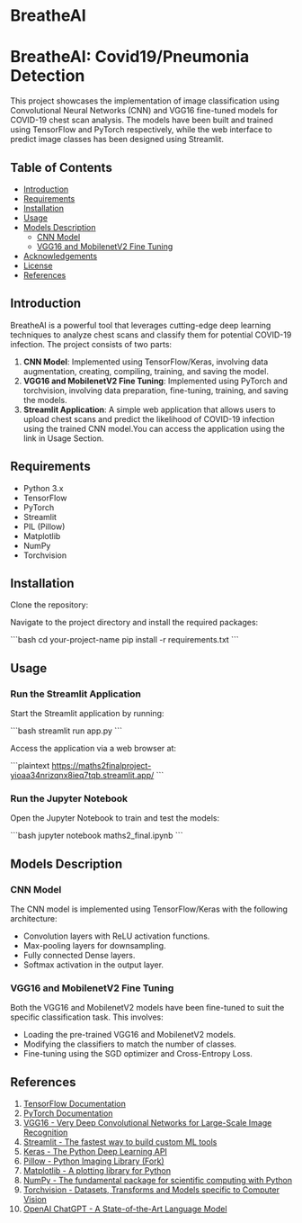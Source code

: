 # BreatheAI

# BreatheAI: Covid19/Pneumonia Detection

This project showcases the implementation of image classification using Convolutional Neural Networks (CNN) and VGG16 fine-tuned models for COVID-19 chest scan analysis. The models have been built and trained using TensorFlow and PyTorch respectively, while the web interface to predict image classes has been designed using Streamlit.

## Table of Contents

- [Introduction](#introduction)
- [Requirements](#requirements)
- [Installation](#installation)
- [Usage](#usage)
- [Models Description](#models-description)
  - [CNN Model](#cnn-model)
  - [VGG16 and MobilenetV2 Fine Tuning](#vgg16-fine-tuning)
- [Acknowledgements](#acknowledgements)
- [License](#license)
- [References](#references)

## Introduction

BreatheAI is a powerful tool that leverages cutting-edge deep learning techniques to analyze chest scans and classify them for potential COVID-19 infection. The project consists of two parts:
1. **CNN Model**: Implemented using TensorFlow/Keras, involving data augmentation, creating, compiling, training, and saving the model.
2. **VGG16 and MobilenetV2 Fine Tuning**: Implemented using PyTorch and torchvision, involving data preparation, fine-tuning, training, and saving the models.
3. **Streamlit Application**: A simple web application that allows users to upload chest scans and predict the likelihood of COVID-19 infection using the trained CNN model.You can access the application using the link in Usage Section.

## Requirements

- Python 3.x
- TensorFlow
- PyTorch
- Streamlit
- PIL (Pillow)
- Matplotlib
- NumPy
- Torchvision

## Installation

Clone the repository:

Navigate to the project directory and install the required packages:

\```bash
cd your-project-name
pip install -r requirements.txt
\```

## Usage

### Run the Streamlit Application
Start the Streamlit application by running:

\```bash
streamlit run app.py
\```

Access the application via a web browser at:

\```plaintext
https://maths2finalproject-yioaa34nrizqnx8ieq7tqb.streamlit.app/
\```

### Run the Jupyter Notebook
Open the Jupyter Notebook to train and test the models:

\```bash
jupyter notebook maths2_final.ipynb
\```

## Models Description

### CNN Model

The CNN model is implemented using TensorFlow/Keras with the following architecture:

- Convolution layers with ReLU activation functions.
- Max-pooling layers for downsampling.
- Fully connected Dense layers.
- Softmax activation in the output layer.

### VGG16 and MobilenetV2 Fine Tuning
Both the VGG16 and MobilenetV2 models have been fine-tuned to suit the specific classification task. This involves:

- Loading the pre-trained VGG16 and MobilenetV2 models.
- Modifying the classifiers to match the number of classes.
- Fine-tuning using the SGD optimizer and Cross-Entropy Loss.


## References

1. [TensorFlow Documentation](https://www.tensorflow.org/)
2. [PyTorch Documentation](https://pytorch.org/docs/stable/index.html)
3. [VGG16 - Very Deep Convolutional Networks for Large-Scale Image Recognition](https://arxiv.org/abs/1409.1556)
4. [Streamlit - The fastest way to build custom ML tools](https://www.streamlit.io/)
5. [Keras - The Python Deep Learning API](https://keras.io/)
6. [Pillow - Python Imaging Library (Fork)](https://pillow.readthedocs.io/en/stable/)
7. [Matplotlib - A plotting library for Python](https://matplotlib.org/)
8. [NumPy - The fundamental package for scientific computing with Python](https://numpy.org/)
9. [Torchvision - Datasets, Transforms and Models specific to Computer Vision](https://pytorch.org/vision/stable/index.html)
10. [OpenAI ChatGPT - A State-of-the-Art Language Model](https://openai.com/research/chatgpt)
